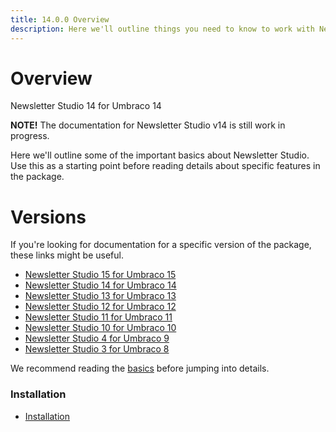 ```yaml
---
title: 14.0.0 Overview
description: Here we'll outline things you need to know to work with Newsletter Studio
---
```



# Overview

Newsletter Studio 14 for Umbraco 14

**NOTE!** The documentation for Newsletter Studio v14 is still work in progress.

Here we'll outline some of the important basics about Newsletter Studio. Use this as a starting point before reading details about specific features in the package.

# Versions
If you're looking for documentation for a specific version of the package, these links might be useful.

* [Newsletter Studio 15 for Umbraco 15](../package/15.0.0/)
* [Newsletter Studio 14 for Umbraco 14](../package/14.0.0/)
* [Newsletter Studio 13 for Umbraco 13](../package/13.0.0/)
* [Newsletter Studio 12 for Umbraco 12](../package/12.1.0/)
* [Newsletter Studio 11 for Umbraco 11](../package/11.0.0/)
* [Newsletter Studio 10 for Umbraco 10](../package/10.0.0/)
* [Newsletter Studio 4 for Umbraco 9](../package/4.0.0/)
* [Newsletter Studio 3 for Umbraco 8](../package/3.0.0/)

We recommend reading the [basics](getting-started/basics.md) before jumping into details.

### Installation
* [Installation](getting-started/installation.md)

